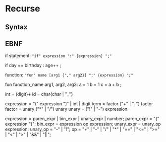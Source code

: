 # Recurse
## Syntax


## EBNF
if statement:
```"if" expression ":" {expression} ";"```

if day == birthday :
    age++
;

function:
```"fun" name [arg1 {"," arg2}] ":" {expression} ";"```

fun function_name arg1, arg2, arg3:
    a = 1
    b = 1
    c = a + b
;

int = {digit}+
id = char{char | "_"}

expression = "(" expression ")" | int | digit
term = factor ("+" | "-") factor
factor = unary ("*" | "/") unary
unary = ("!" | "-") expression

expression = paren_expr | bin_expr | unary_expr | number;
paren_expr = "(" expression ")";
bin_expr = expression op expression;
unary_expr = unary_op expression;
unary_op = "-" | "!";
op = "+" | "-" | "/" | "*" | "==" | "<=" | ">=" | "<" | ">" | "&&" | "||";
